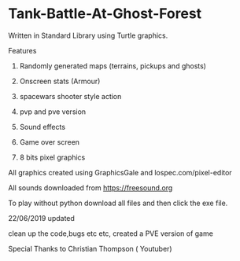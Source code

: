 # Tank-Battle-At-Ghost-Forest

Written in Standard Library using Turtle graphics. 


Features

1) Randomly generated maps (terrains, pickups and ghosts)  

2) Onscreen stats (Armour) 

3) spacewars shooter style action 

4) pvp and pve version 

5) Sound effects

6) Game over screen

7) 8 bits pixel graphics


All graphics created using GraphicsGale and lospec.com/pixel-editor

All sounds downloaded from https://freesound.org

To play without python download all files and then click the exe file.

22/06/2019 updated

clean up the code,bugs etc etc,  created a PVE version of game 


Special Thanks to Christian Thompson ( Youtuber)
